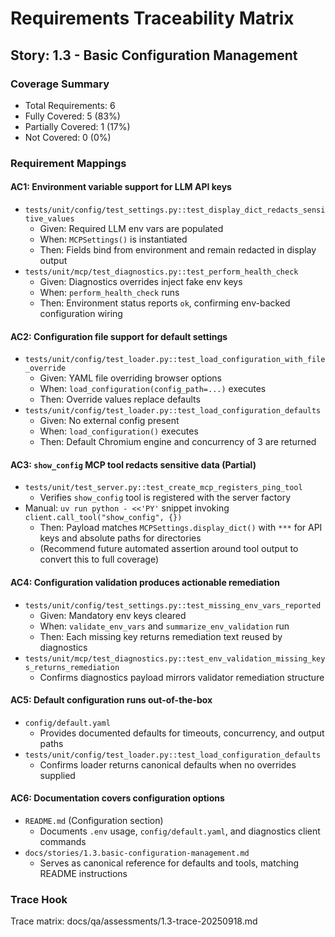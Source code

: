 # Requirements Traceability Matrix

## Story: 1.3 - Basic Configuration Management

### Coverage Summary

- Total Requirements: 6
- Fully Covered: 5 (83%)
- Partially Covered: 1 (17%)
- Not Covered: 0 (0%)

### Requirement Mappings

#### AC1: Environment variable support for LLM API keys
- `tests/unit/config/test_settings.py::test_display_dict_redacts_sensitive_values`
  - Given: Required LLM env vars are populated
  - When: `MCPSettings()` is instantiated
  - Then: Fields bind from environment and remain redacted in display output
- `tests/unit/mcp/test_diagnostics.py::test_perform_health_check`
  - Given: Diagnostics overrides inject fake env keys
  - When: `perform_health_check` runs
  - Then: Environment status reports `ok`, confirming env-backed configuration wiring

#### AC2: Configuration file support for default settings
- `tests/unit/config/test_loader.py::test_load_configuration_with_file_override`
  - Given: YAML file overriding browser options
  - When: `load_configuration(config_path=...)` executes
  - Then: Override values replace defaults
- `tests/unit/config/test_loader.py::test_load_configuration_defaults`
  - Given: No external config present
  - When: `load_configuration()` executes
  - Then: Default Chromium engine and concurrency of 3 are returned

#### AC3: `show_config` MCP tool redacts sensitive data (Partial)
- `tests/unit/test_server.py::test_create_mcp_registers_ping_tool`
  - Verifies `show_config` tool is registered with the server factory
- Manual: `uv run python - <<'PY'` snippet invoking `client.call_tool("show_config", {})`
  - Then: Payload matches `MCPSettings.display_dict()` with `***` for API keys and absolute paths for directories
  - (Recommend future automated assertion around tool output to convert this to full coverage)

#### AC4: Configuration validation produces actionable remediation
- `tests/unit/config/test_settings.py::test_missing_env_vars_reported`
  - Given: Mandatory env keys cleared
  - When: `validate_env_vars` and `summarize_env_validation` run
  - Then: Each missing key returns remediation text reused by diagnostics
- `tests/unit/mcp/test_diagnostics.py::test_env_validation_missing_keys_returns_remediation`
  - Confirms diagnostics payload mirrors validator remediation structure

#### AC5: Default configuration runs out-of-the-box
- `config/default.yaml`
  - Provides documented defaults for timeouts, concurrency, and output paths
- `tests/unit/config/test_loader.py::test_load_configuration_defaults`
  - Confirms loader returns canonical defaults when no overrides supplied

#### AC6: Documentation covers configuration options
- `README.md` (Configuration section)
  - Documents `.env` usage, `config/default.yaml`, and diagnostics client commands
- `docs/stories/1.3.basic-configuration-management.md`
  - Serves as canonical reference for defaults and tools, matching README instructions

### Trace Hook

Trace matrix: docs/qa/assessments/1.3-trace-20250918.md
